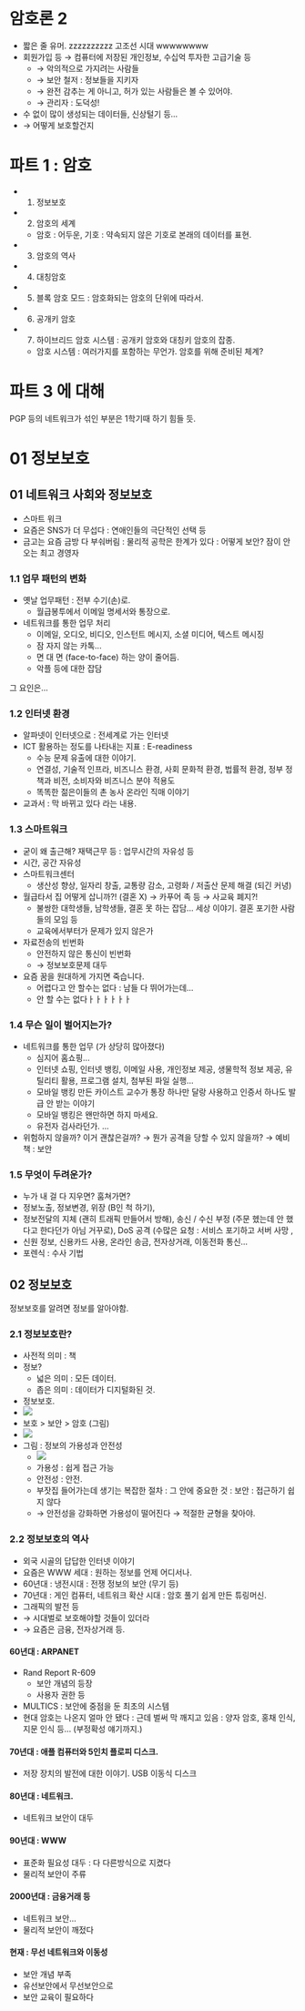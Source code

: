 암호론 2
========

-	짧은 줄 유머. zzzzzzzzzz 고조선 시대 wwwwwwww
-	회원가입 등 → 컴퓨터에 저장된 개인정보, 수십억 투자한 고급기술 등
	-	→ 악의적으로 가지려는 사람들
	-	→ 보안 철저 : 정보들을 지키자
	-	→ 완전 감추는 게 아니고, 허가 있는 사람들은 볼 수 있어야.
	-	→ 관리자 : 도덕성!
-	수 없이 많이 생성되는 데이터들, 신상털기 등...
-	→ 어떻게 보호할건지

파트 1 : 암호
=============

-	01. 정보보호
-	02. 암호의 세계
	-	암호 : 어두운, 기호 : 약속되지 않은 기호로 본래의 데이터를 표현.
-	03. 암호의 역사
-	04. 대칭암호
-	05. 블록 암호 모드 : 암호화되는 암호의 단위에 따라서.
-	06. 공개키 암호
-	07. 하이브리드 암호 시스템 : 공개키 암호와 대칭키 암호의 잡종.
	-	암호 시스템 : 여러가지를 포함하는 무언가. 암호를 위해 준비된 체계?

파트 3 에 대해
==============

PGP 등의 네트워크가 섞인 부분은 1학기때 하기 힘들 듯.

01 정보보호
===========

01 네트워크 사회와 정보보호
---------------------------

-	스마트 워크
-	요즘은 SNS가 더 무섭다 : 연애인들의 극단적인 선택 등
-	금고는 요즘 금방 다 부숴버림 : 물리적 공학은 한계가 있다 : 어떻게 보안? 잠이 안 오는 최고 경영자

### 1.1 업무 패턴의 변화

-	옛날 업무패턴 : 전부 수기(손)로.
	-	월급봉투에서 이메일 명세서와 통장으로.
-	네트워크를 통한 업무 처리
	-	이메일, 오디오, 비디오, 인스턴트 메시지, 소셜 미디어, 텍스트 메시징
	-	잠 자지 않는 카톡...
	-	면 대 면 (face-to-face) 하는 양이 줄어듬.
	-	악플 등에 대한 잡담

그 요인은...

### 1.2 인터넷 환경

-	알파넷이 인터넷으로 : 전세계로 가는 인터넷
-	ICT 활용하는 정도를 나타내는 지표 : E-readiness
	-	수능 문제 유출에 대한 이야기.
	-	연결성, 기술적 인프라, 비즈니스 환경, 사회 문화적 환경, 법률적 환경, 정부 정책과 비전, 소비자와 비즈니스 분야 적용도
	-	똑똑한 젊은이들의 촌 농사 온라인 직매 이야기
-	교과서 : 막 바뀌고 있다 라는 내용.

### 1.3 스마트워크

-	굳이 왜 출근해? 재택근무 등 : 업무시간의 자유성 등
-	시간, 공간 자유성
-	스마트워크센터
	-	생산성 향상, 일자리 창출, 교통량 감소, 고령화 / 저출산 문제 해결 (되긴 커녕)
-	월급타서 집 어떻게 삽니까?! (결혼 X) → 카푸어 족 등 → 사교육 폐지?!
	-	불쌍한 대학생들, 남학생들, 결혼 못 하는 잡담... 세상 이야기. 결혼 포기한 사람들의 모임 등
	-	교육에서부터가 문제가 있지 않은가
-	자료전송의 빈번화
	-	안전하지 않은 통신이 빈번화
	-	→ 정보보호문제 대두
-	요즘 꿈을 원대하게 가지면 죽습니다.
	-	어렵다고 안 할수는 없다 : 남들 다 뛰어가는데...
	-	안 할 수는 없다ㅏㅏㅏㅏㅏㅏ

### 1.4 무슨 일이 벌어지는가?

-	네트워크를 통한 업무 (가 상당히 많아졌다)
	-	심지어 홈쇼핑...
	-	인터넷 쇼핑, 인터넷 뱅킹, 이메일 사용, 개인정보 제공, 생물학적 정보 제공, 유틸리티 활용, 프로그램 설치, 첨부된 파일 실행...
	-	모바일 뱅킹 만든 카이스트 교수가 통장 하나만 달랑 사용하고 인증서 하나도 발급 안 받는 이야기
	-	모바일 뱅킹은 왠만하면 하지 마세요.
	-	유전자 검사라던가. ...
-	위험하지 않을까? 이거 괜찮은걸까? → 뭔가 공격을 당할 수 있지 않을까? → 예비책 : 보안

### 1.5 무엇이 두려운가?

-	누가 내 걸 다 지우면? 훔쳐가면?
-	정보노출, 정보변경, 위장 (B인 척 하기),
-	정보전달의 지체 (괜히 트래픽 만들어서 방해), 송신 / 수신 부정 (주문 헸는데 안 했다고 한다던가 아님 거꾸로), DoS 공격 (수많은 요청 : 서비스 포기하고 서버 사망 ,
-	신원 정보, 신용카드 사용, 온라인 송금, 전자상거래, 이동전화 통신...
-	포렌식 : 수사 기법

02 정보보호
-----------

정보보호를 알려면 정보를 알아야함.

### 2.1 정보보호란?

-	사전적 의미 : 책
-	정보?
	-	넓은 의미 : 모든 데이터.
	-	좁은 의미 : 데이터가 디지털화된 것.
-	정보보호.
-	![](./pw02-03.png)
-	보호 > 보안 > 암호 (그림)
-	![](./pw02-01.png)
-	그림 : 정보의 가용성과 안전성
	-	![](./pw02-02.png)
	-	가용성 : 쉽게 접근 가능
	-	안전성 : 안전.
	-	부잣집 들어가는데 생기는 복잡한 절차 : 그 안에 중요한 것 : 보안 : 접근하기 쉽지 않다
	-	→ 안전성을 강화하면 가용성이 떨어진다 → 적절한 균형을 찾아야.

### 2.2 정보보호의 역사

-	외국 시골의 답답한 인터넷 이야기
-	요즘은 WWW 세대 : 원하는 정보를 언제 어디서나.
-	60년대 : 냉전시대 : 전쟁 정보의 보안 (무기 등)
-	70년대 : 게인 컴퓨터, 네트워크 확산 시대 : 암호 풀기 쉽게 만든 튜링머신.
-	그래픽의 발전 등
-	→ 시대벌로 보호해야할 것들이 있더라
-	→ 요즘은 금융, 전자상거래 등.

#### 60년대 : ARPANET

-	Rand Report R-609
	-	보안 개념의 등장
	-	사용자 권한 등
-	MULTICS : 보안에 중점을 둔 최초의 시스템
-	현대 암호는 나온지 얼마 안 됐다 : 근데 벌써 막 깨지고 있음 : 양자 암호, 홍채 인식, 지문 인식 등... (부정확성 얘기까지.)

#### 70년대 : 애플 컴퓨터와 5인치 플로피 디스크.

-	저장 장치의 발전에 대한 이야기. USB 이동식 디스크

#### 80년대 : 네트워크.

-	네트워크 보안이 대두

#### 90년대 : WWW

-	표준화 필요성 대두 : 다 다른방식으로 지켰다
-	물리적 보안이 주류

#### 2000년대 : 금융거래 등

-	네트워크 보안...
-	물리적 보안이 깨젔다

#### 현재 : 무선 네트워크와 이동성

-	보안 개념 부족
-	유선보안에서 무선보안으로
-	보안 교육이 필요하다
